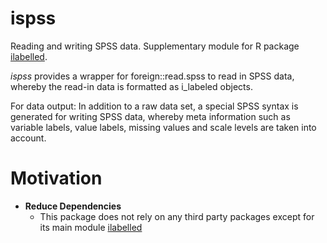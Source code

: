 # ispss

Reading and writing SPSS data. Supplementary module for R package [ilabelled](https://github.com/clewerenz/ilabelled/tree/main).

<i>ispss</i> provides a wrapper for foreign::read.spss to read in SPSS data, whereby the read-in data is formatted as i_labeled objects.

For data output: In addition to a raw data set, a special SPSS syntax is generated for writing SPSS data, whereby meta information such as variable labels, value labels, missing values and scale levels are taken into account.

# Motivation

  - <b>Reduce Dependencies</b>
    - This package does not rely on any third party packages except for its main module [ilabelled](https://github.com/clewerenz/ilabelled/tree/main)